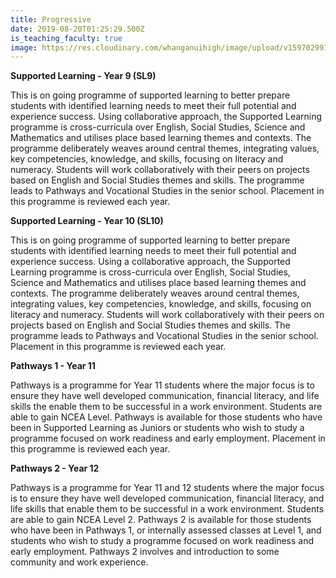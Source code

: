 ```yaml
---
title: Progressive
date: 2019-08-20T01:25:29.500Z
is_teaching_faculty: true
image: https://res.cloudinary.com/whanganuihigh/image/upload/v1597029913/faculties/Pathways_-_combined.jpg
---
```

**Supported Learning - Year 9 (SL9)**

This is on going programme of supported learning  to better prepare students with identified learning needs to meet their full potential and experience success. Using collaborative approach, the Supported Learning programme is cross-curricula over English, Social Studies, Science and Mathematics and utilises place based learning themes and contexts. The programme deliberately weaves around central themes, integrating values, key competencies, knowledge, and skills, focusing on literacy and numeracy. Students will work collaboratively with their peers on projects based on English and Social Studies themes and skills. The programme leads to Pathways and Vocational Studies in the senior school. Placement in this programme is reviewed each year.



**Supported Learning - Year 10 (SL10)**

This is on going programme of supported learning to better prepare students with identified learning needs to meet their full potential and experience success. Using a collaborative approach, the Supported Learning programme is cross-curricula over English, Social Studies, Science and Mathematics and utilises place based learning themes and contexts. The programme deliberately weaves around central themes, integrating values, key competencies, knowledge, and skills, focusing on literacy and numeracy. Students will work collaboratively with their peers on projects based on English and Social Studies themes and skills. The programme leads to Pathways and Vocational Studies in the senior school. Placement in this programme is reviewed each year.



**Pathways 1 - Year 11**

Pathways is a programme for Year 11 students where the major focus is to ensure they have well developed communication, financial literacy, and life skills the enable them to be successful in a work environment. Students are able to gain NCEA Level. Pathways is available for those students who have been in Supported Learning as Juniors or students who wish to study a programme focused on work readiness and early employment. Placement in this programme is reviewed each year. 



**Pathways 2 - Year 12**

Pathways is a programme for Year 11 and 12 students where the major focus is to ensure they have well developed communication, financial literacy, and life skills that enable them to be successful in a work environment. Students are able to gain NCEA Level 2. Pathways 2 is available for those students who have been in Pathways 1, or internally assessed classes at Level 1, and students who wish to study a programme focused on work readiness and early employment. Pathways 2 involves and introduction to some community and work experience.